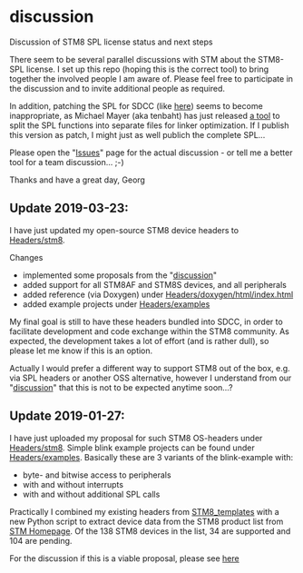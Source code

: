 # discussion
Discussion of STM8 SPL license status and next steps

There seem to be several parallel discussions with STM about the STM8-SPL license. I set up this repo (hoping this is the correct tool) to 
bring together the involved people I am aware of. Please feel free to participate in the discussion and to invite additional people as required.

In addition, patching the SPL for SDCC (like [here](https://github.com/gicking/STM8-SPL_SDCC_patch)) seems to become inappropriate, as 
Michael Mayer (aka tenbaht) has just released [a tool](https://github.com/tenbaht/spl-splitter) to split the SPL functions into separate 
files for linker optimization. If I publish this version as patch, I might just as well publich the complete SPL... 

Please open the "[Issues](https://github.com/STM8-SPL-license/discussion/issues)" page for the actual discussion - or tell me a better tool 
for a team discussion...  ;-)

Thanks and have a great day,
Georg


## Update 2019-03-23:

I have just updated my open-source STM8 device headers to [Headers/stm8](https://github.com/STM8-SPL-license/discussion/tree/master/Header). 

Changes
- implemented some proposals from the "[discussion](https://github.com/STM8-SPL-license/discussion/issues)"
- added support for all STM8AF and STM8S devices, and all peripherals
- added reference (via Doxygen) under [Headers/doxygen/html/index.html](https://github.com/STM8-SPL-license/discussion/tree/master/Header/doxygen/html/index.html)
- added example projects under [Headers/examples](https://github.com/STM8-SPL-license/discussion/tree/master/Header/examples)

My final goal is still to have these headers bundled into SDCC, in order to facilitate development and code exchange within the STM8 community.
As expected, the development takes a lot of effort (and is rather dull), so please let me know if this is an option. 

Actually I would prefer a different way to support STM8 out of the box, e.g. via SPL headers or another OSS alternative, however I 
understand from our "[discussion](https://github.com/STM8-SPL-license/discussion/issues)" that this is not to be expected anytime soon...?



## Update 2019-01-27:

I have just uploaded my proposal for such STM8 OS-headers under [Headers/stm8](https://github.com/STM8-SPL-license/discussion/tree/master/Header/stm8). Simple blink example projects can be found under [Headers/examples](https://github.com/STM8-SPL-license/discussion/tree/master/Header/examples). Basically these are 3 variants of the blink-example with:
- byte- and bitwise access to peripherals
- with and without interrupts
- with and without additional SPL calls

Practically I combined my existing headers from [STM8_templates](https://github.com/gicking/STM8_templates) with a new Python script to extract device data from the STM8 product list from [STM Homepage](https://www.st.com/content/st_com/en/products/microcontrollers/stm8-8-bit-mcus.html). Of the 138 STM8 devices in the list, 34 are supported and 104 are pending. 

For the discussion if this is a viable proposal, please see [here](https://github.com/STM8-SPL-license/discussion/issues/1)